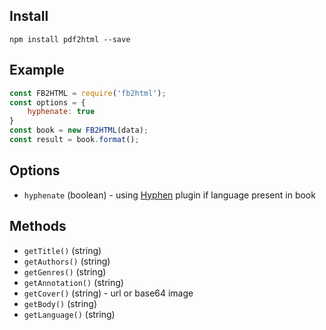 ## Install
```
npm install pdf2html --save
```

## Example

```javascript
const FB2HTML = require('fb2html');
const options = {
    hyphenate: true
}
const book = new FB2HTML(data);
const result = book.format();
```

## Options
* `hyphenate` (boolean) - using [Hyphen](https://www.npmjs.com/package/hyphen) plugin if language present in book


## Methods
* `getTitle()` (string)
* `getAuthors()` (string)
* `getGenres()` (string)
* `getAnnotation()` (string)
* `getCover()` (string) - url or base64 image
* `getBody()` (string)
* `getLanguage()` (string)